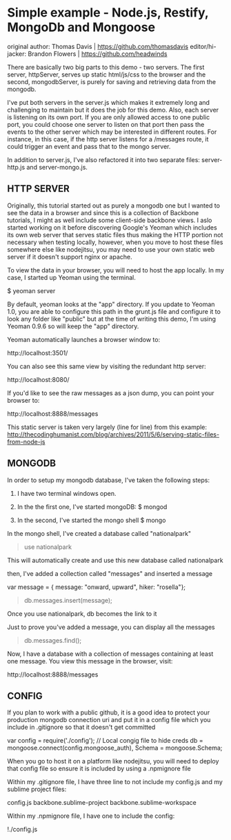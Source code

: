 # Simple example - Node.js, Restify, MongoDb and Mongoose

original author: Thomas Davis | https://github.com/thomasdavis
editor/hi-jacker: Brandon Flowers | https://github.com/headwinds 

There are basically two big parts to this demo - two servers. The first server, httpServer, serves up static html/js/css to the 
browser and the second, mongodbServer, is purely for saving and retrieving data from the mongodb.  

I've put both servers in the server.js which makes it extremely long and challenging to maintain but it does the job for this demo. Also, each server is listening on its own port. If you are only allowed access to one public port, you could choose one server to listen on that port then pass the events to the other server which may be interested in different routes. For instance, in this case, if the http server listens for a /messages route, it could trigger an event and pass that to the mongo server. 

In addition to server.js, I've also refactored it into two separate files: server-http.js and server-mongo.js. 

## HTTP SERVER

Originally, this tutorial started out as purely a mongodb one but I wanted to see the data in a browser and since this is a collection of Backbone tutorials, I might as well include some client-side backbone views. I aslo started working on it before discovering Google's Yeoman which includes its own web server that serves static files thus making the HTTP portion not necessary when testing locally, however, when you move to host these files somewhere else like nodejitsu, you may need to use your own static web server if it doesn't support nginx or apache.    

To view the data in your browser, you will need to host the app locally. In my case, I started up Yeoman using the terminal. 

$ yeoman server

By default, yeoman looks at the "app" directory. If you update to Yeoman 1.0, you are able to configure this path in the grunt.js file and configure it to look any folder like "public" but at the time of writing this demo, I'm using Yeoman 0.9.6 so will keep the "app" directory.
 
Yeoman automatically launches a browser window to: 

http://localhost:3501/ 

You can also see this same view by visiting the redundant http server: 

http://localhost:8080/

If you'd like to see the raw messages as a json dump, you can point your browser to: 

http://localhost:8888/messages 

This static server is taken very largely (line for line) from this example: 
http://thecodinghumanist.com/blog/archives/2011/5/6/serving-static-files-from-node-js

## MONGODB

In order to setup my mongodb database, I've taken the following steps:

1. I have two terminal windows open.

2. In the the first one, I've started mongoDB: 
$ mongod

3. In the second, I've started the mongo shell
$ mongo

In the mongo shell, I've created a database called "nationalpark"

> use nationalpark 

This will automatically create and use this new database called nationalpark 

then, I've added a collection called "messages" and inserted a message

var message = { message: "onward, upward", hiker: "rosella"}; 

> db.messages.insert(message); 

Once you use nationalpark, db becomes the link to it

Just to prove you've added a message, you can display all the messages 

> db.messages.find();

Now, I have a database with a collection of messages containing at least one message. You view this message in the browser, visit:

http://localhost:8888/messages

## CONFIG

If you plan to work with a public github, it is a good idea to protect your production mongodb connection uri 
and put it in a config file which you include in .gitignore so that it doesn't get committed  

var config = require('./config'); // Local congig file to hide creds
db = mongoose.connect(config.mongoose_auth),
Schema = mongoose.Schema;  

When you go to host it on a platform like nodejitsu, you will need to deploy that config file so ensure it is included by using a .npmignore file

Within my .gitignore file, I have three line to not include my config.js and my sublime project files: 

config.js 
backbone.sublime-project
backbone.sublime-workspace 

Within my .npmignore file, I have one to include the config:

!./config.js



